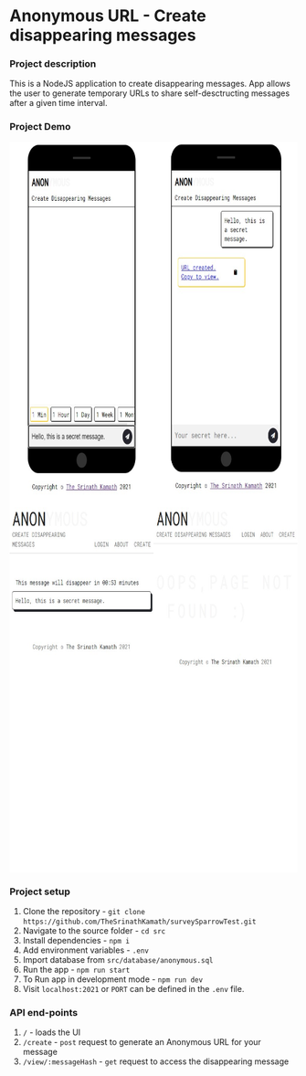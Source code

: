 # Anonymous URL - Create disappearing messages

### Project description
This is a NodeJS application to create disappearing messages. App allows the user to generate temporary URLs to share self-desctructing messages after a given time interval.

### Project Demo
<div style="display: grid; grid-template-columns: repeat(2,50%); justify-items: center;">
  <img src="./docs/screenshots/send-message.jpg" height="640" alt="create anonymous url">
  <img src="./docs/screenshots/get-secret-url.jpg" height="640" alt="get-secret-url">
</div>

<div style="display: grid; grid-template-columns: repeat(2,50%); justify-items: center;">
  <img src="./docs/screenshots/view-message.jpg" height="640" alt="view message">
  <img src="./docs/screenshots/link-expiry.jpg" height="640" alt="link-expiry">
</div>

### Project setup
1) Clone the repository - `git clone https://github.com/TheSrinathKamath/surveySparrowTest.git`
2) Navigate to the source folder - `cd src`
3) Install dependencies - `npm i`
4) Add environment variables - `.env`
5) Import database from `src/database/anonymous.sql`
6) Run the app - `npm run start`
7) To Run app in development mode - `npm run dev`
8) Visit `localhost:2021` or `PORT` can be defined in the `.env` file.

### API end-points
1) `/` - loads the UI
2) `/create` - `post` request to generate an Anonymous URL for your message
4) `/view/:messageHash` - `get` request to access the disappearing message
